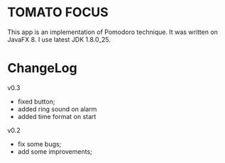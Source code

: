 TOMATO FOCUS
====================================================

This app is an implementation of Pomodoro technique.
It was written on JavaFX 8.
I use latest JDK 1.8.0_25.

ChangeLog
====================================================
v0.3
- fixed button;
- added ring sound on alarm
- added time format on start

v0.2
- fix some bugs;
- add some improvements;
